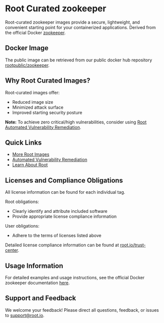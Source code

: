 # Root Curated zookeeper

Root-curated zookeeper images provide a secure, lightweight, and convenient starting point for your containerized applications. Derived from the official Docker [zookeeper](https://hub.docker.com/_/zookeeper).

## Docker Image
The public image can be retrieved from our public docker hub repository [rootpublic/zookeeper](https://hub.docker.com/r/rootpublic/zookeeper).

## Why Root Curated Images?
Root-curated images offer:
- Reduced image size
- Minimized attack surface
- Improved starting security posture

**Note:** To achieve zero critical/high vulnerabilities, consider using [Root Automated Vulnerability Remediation](https://app.root.io).

## Quick Links
- [More Root Images](https://images.root.io)
- [Automated Vulnerability Remediation](https://app.root.io)
- [Learn About Root](https://www.root.io)

## Licenses and Compliance Obligations
All license information can be found for each individual tag.

Root obligations:
- Clearly identify and attribute included software
- Provide appropriate license compliance information

User obligations:
- Adhere to the terms of licenses listed above

Detailed license compliance information can be found at [root.io/trust-center](https://root.io/trust-center).

## Usage Information
For detailed examples and usage instructions, see the official Docker zookeeper documentation [here](https://hub.docker.com/_/zookeeper).

## Support and Feedback
We welcome your feedback! Please direct all questions, feedback, or issues to [support@root.io](mailto:support@root.io).